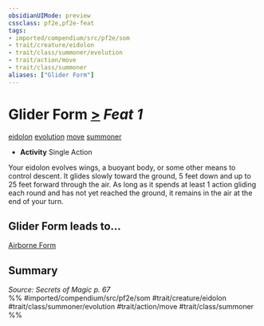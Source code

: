 ```yaml
---
obsidianUIMode: preview
cssclass: pf2e,pf2e-feat
tags:
- imported/compendium/src/pf2e/som
- trait/creature/eidolon
- trait/class/summoner/evolution
- trait/action/move
- trait/class/summoner
aliases: ["Glider Form"]
---
```

# Glider Form  [>](chapter-9-playing-the-game.md#Actions "Single Action") *Feat 1*  
[eidolon](eidolon-som.md)  [evolution](evolution-som.md)  [move](move.md)  [summoner](rules/traits/summoner-som.md)  

- **Activity** Single Action

Your eidolon evolves wings, a buoyant body, or some other means to control descent. It glides slowly toward the ground, 5 feet down and up to 25 feet forward through the air. As long as it spends at least 1 action gliding each round and has not yet reached the ground, it remains in the air at the end of your turn.

## Glider Form leads to...

[Airborne Form](airborne-form-som.md)

## Summary

*Source: Secrets of Magic p. 67*  
%% #imported/compendium/src/pf2e/som #trait/creature/eidolon #trait/class/summoner/evolution #trait/action/move #trait/class/summoner %%